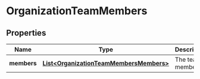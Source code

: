 
# OrganizationTeamMembers

## Properties
Name | Type | Description | Notes
------------ | ------------- | ------------- | -------------
**members** | [**List&lt;OrganizationTeamMembersMembers&gt;**](OrganizationTeamMembersMembers.md) | The team members | 



